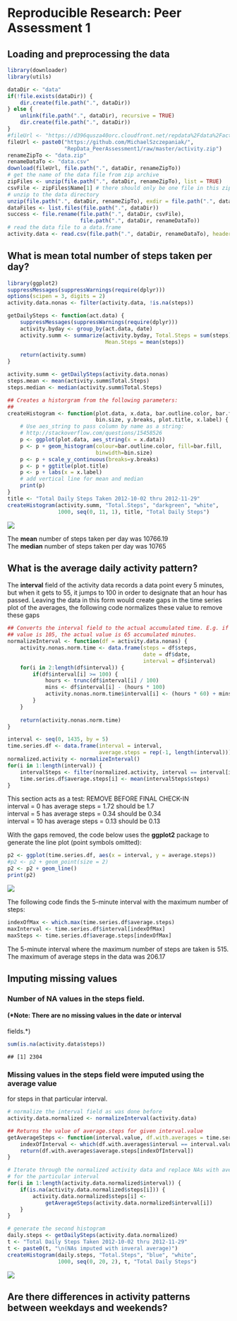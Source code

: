 # Reproducible Research: Peer Assessment 1

## Loading and preprocessing the data


```r
library(downloader)
library(utils)

dataDir <- "data"
if(!file.exists(dataDir)) {
    dir.create(file.path(".", dataDir))
} else {
    unlink(file.path(".", dataDir), recursive = TRUE)
    dir.create(file.path(".", dataDir))
}
#fileUrl <- "https://d396qusza40orc.cloudfront.net/repdata%2Fdata%2Factivity.zip"
fileUrl <- paste0("https://github.com/MichaelSzczepaniak/",
                  "RepData_PeerAssessment1/raw/master/activity.zip")
renameZipTo <- "data.zip"
renameDataTo <- "data.csv"
download(fileUrl, file.path(".", dataDir, renameZipTo))
# get the name of the data file from zip archive
zipFiles <- unzip(file.path(".", dataDir, renameZipTo), list = TRUE)
csvFile <- zipFiles$Name[1] # there should only be one file in this zip archive
# unzip to the data directory
unzip(file.path(".", dataDir, renameZipTo), exdir = file.path(".", dataDir))
dataFiles <- list.files(file.path(".", dataDir))
success <- file.rename(file.path(".", dataDir, csvFile),
                       file.path(".", dataDir, renameDataTo))
# read the data file to a data.frame
activity.data <- read.csv(file.path(".", dataDir, renameDataTo), header = TRUE)
```
  
## What is mean total number of steps taken per day?


```r
library(ggplot2)
suppressMessages(suppressWarnings(require(dplyr)))
options(scipen = 3, digits = 2)
activity.data.nonas <- filter(activity.data, !is.na(steps))

getDailySteps <- function(act.data) {
    suppressMessages(suppressWarnings(require(dplyr)))
    activity.byday <- group_by(act.data, date)
    activity.summ <- summarize(activity.byday, Total.Steps = sum(steps),
                               Mean.Steps = mean(steps))
    
    return(activity.summ)
}

activity.summ <- getDailySteps(activity.data.nonas)
steps.mean <- mean(activity.summ$Total.Steps)
steps.median <- median(activity.summ$Total.Steps)

## Creates a historgram from the following parameters:
##
createHistogram <- function(plot.data, x.data, bar.outline.color, bar.fill,
                            bin.size, y.breaks, plot.title, x.label) {
    # Use aes_string to pass column by name as a string:
    # http://stackoverflow.com/questions/15458526
    p <- ggplot(plot.data, aes_string(x = x.data))
    p <- p + geom_histogram(colour=bar.outline.color, fill=bar.fill,
                            binwidth=bin.size)
    p <- p + scale_y_continuous(breaks=y.breaks)
    p <- p + ggtitle(plot.title)
    p <- p + labs(x = x.label)
    # add vertical line for mean and median
    print(p)
}
title <- "Total Daily Steps Taken 2012-10-02 thru 2012-11-29"
createHistogram(activity.summ, "Total.Steps", "darkgreen", "white",
                1000, seq(0, 11, 1), title, "Total Daily Steps")
```

![](RepResearchPA1_files/figure-html/unnamed-chunk-2-1.png) 

The **mean** number of steps taken per day was 10766.19  
The **median** number of steps taken per day was 10765  

## What is the average daily activity pattern?

The **interval** field of the activity data records a data point every 5 
minutes, but when it gets to 55, it jumps to 100 in order to designate that an 
hour has passed.  Leaving the data in this form would create gaps in the 
time series plot of the averages, the following code normalizes these value 
to remove these gaps


```r
## Converts the interval field to the actual accumulated time. E.g. if interval
## value is 105, the actual value is 65 accumulated minutes.
normalizeInterval <- function(df = activity.data.nonas) {
    activity.nonas.norm.time <- data.frame(steps = df$steps,
                                           date = df$date,
                                           interval = df$interval)
    for(i in 2:length(df$interval)) {
        if(df$interval[i] >= 100) {
            hours <- trunc(df$interval[i] / 100)
            mins <- df$interval[i] - (hours * 100)
            activity.nonas.norm.time$interval[i] <- (hours * 60) + mins
        }
    }
    
    return(activity.nonas.norm.time)
}

interval <- seq(0, 1435, by = 5)
time.series.df <- data.frame(interval = interval,
                             average.steps = rep(-1, length(interval)))
normalized.activity <- normalizeInterval()
for(i in 1:length(interval)) {
    intervalSteps <- filter(normalized.activity, interval == interval[i])
    time.series.df$average.steps[i] <- mean(intervalSteps$steps)
}
```
This section acts as a test: REMOVE BEFORE FINAL CHECK-IN  
interval = 0  has average steps = 1.72 should be  1.7  
interval = 5  has average steps = 0.34 should be 0.34  
interval = 10 has average steps = 0.13 should be 0.13  

With the gaps removed, the code below uses the **ggplot2** package to generate the 
line plot (point symbols omitted):  


```r
p2 <- ggplot(time.series.df, aes(x = interval, y = average.steps))
#p2 <- p2 + geom_point(size = 2)
p2 <- p2 + geom_line()
print(p2)
```

![](RepResearchPA1_files/figure-html/unnamed-chunk-4-1.png) 
  
The following code finds the 5-minute interval with the maximum number of 
steps:  
  

```r
indexOfMax <- which.max(time.series.df$average.steps)
maxInterval <- time.series.df$interval[indexOfMax]
maxSteps <- time.series.df$average.steps[indexOfMax]
```

The 5-minute interval where the maximum number of steps are taken is 
515.  The maximum of average steps in the data was 206.17
  
## Imputing missing values  
### Number of NA values in the **steps** field.
#### (*Note: There are no missing values in the **date** or **interval** 
fields.*)

```r
sum(is.na(activity.data$steps))
```

```
## [1] 2304
```

### Missing values in the **steps** field were imputed using the average value 
for steps in that particular interval.


```r
# normalize the interval field as was done before
activity.data.normalized <- normalizeInterval(activity.data)

## Returns the value of average.steps for given interval.value
getAverageSteps <- function(interval.value, df.with.averages = time.series.df) {
    indexOfInterval <- which(df.with.averages$interval == interval.value)
    return(df.with.averages$average.steps[indexOfInterval])
}

# Iterate through the normalized activity data and replace NAs with averages
# for the particular interval
for(i in 1:length(activity.data.normalized$interval)) {
    if(is.na(activity.data.normalized$steps[i])) {
        activity.data.normalized$steps[i] <- 
            getAverageSteps(activity.data.normalized$interval[i])
    }
}

# generate the second histogram
daily.steps <- getDailySteps(activity.data.normalized)
t <- "Total Daily Steps Taken 2012-10-02 thru 2012-11-29"
t <- paste0(t, "\n(NAs imputed with inveral average)")
createHistogram(daily.steps, "Total.Steps", "blue", "white",
                1000, seq(0, 20, 2), t, "Total Daily Steps")
```

![](RepResearchPA1_files/figure-html/unnamed-chunk-7-1.png) 

  
## Are there differences in activity patterns between weekdays and weekends?
